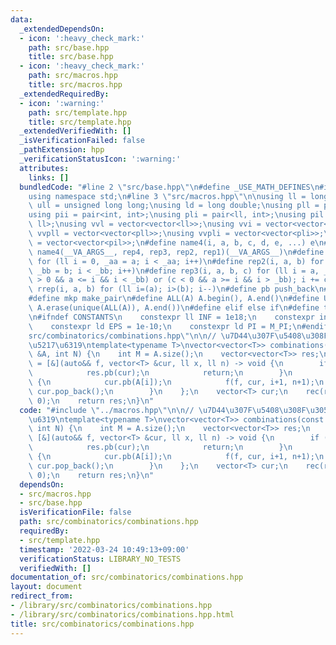 ```yaml
---
data:
  _extendedDependsOn:
  - icon: ':heavy_check_mark:'
    path: src/base.hpp
    title: src/base.hpp
  - icon: ':heavy_check_mark:'
    path: src/macros.hpp
    title: src/macros.hpp
  _extendedRequiredBy:
  - icon: ':warning:'
    path: src/template.hpp
    title: src/template.hpp
  _extendedVerifiedWith: []
  _isVerificationFailed: false
  _pathExtension: hpp
  _verificationStatusIcon: ':warning:'
  attributes:
    links: []
  bundledCode: "#line 2 \"src/base.hpp\"\n#define _USE_MATH_DEFINES\n#include <bits/stdc++.h>\n\
    using namespace std;\n#line 3 \"src/macros.hpp\"\n\nusing ll = long long;\nusing\
    \ ull = unsigned long long;\nusing ld = long double;\nusing pll = pair<ll, ll>;\n\
    using pii = pair<int, int>;\nusing pli = pair<ll, int>;\nusing pil = pair<int,\
    \ ll>;\nusing vvl = vector<vector<ll>>;\nusing vvi = vector<vector<int>>;\nusing\
    \ vvpll = vector<vector<pll>>;\nusing vvpli = vector<vector<pli>>;\nusing vvpil\
    \ = vector<vector<pil>>;\n#define name4(i, a, b, c, d, e, ...) e\n#define rep(...)\
    \ name4(__VA_ARGS__, rep4, rep3, rep2, rep1)(__VA_ARGS__)\n#define rep1(i, a)\
    \ for (ll i = 0, _aa = a; i < _aa; i++)\n#define rep2(i, a, b) for (ll i = a,\
    \ _bb = b; i < _bb; i++)\n#define rep3(i, a, b, c) for (ll i = a, _bb = b; (c\
    \ > 0 && a <= i && i < _bb) or (c < 0 && a >= i && i > _bb); i += c)\n#define\
    \ rrep(i, a, b) for (ll i=(a); i>(b); i--)\n#define pb push_back\n#define eb emplace_back\n\
    #define mkp make_pair\n#define ALL(A) A.begin(), A.end()\n#define UNIQUE(A) sort(ALL(A)),\
    \ A.erase(unique(ALL(A)), A.end())\n#define elif else if\n#define tostr to_string\n\
    \n#ifndef CONSTANTS\n    constexpr ll INF = 1e18;\n    constexpr int MOD = 1000000007;\n\
    \    constexpr ld EPS = 1e-10;\n    constexpr ld PI = M_PI;\n#endif\n#line 2 \"\
    src/combinatorics/combinations.hpp\"\n\n// \u7D44\u307F\u5408\u308F\u305B\u5168\
    \u5217\u6319\ntemplate<typename T>\nvector<vector<T>> combinations(const vector<T>\
    \ &A, int N) {\n    int M = A.size();\n    vector<vector<T>> res;\n    auto rec\
    \ = [&](auto&& f, vector<T> &cur, ll x, ll n) -> void {\n        if (n == N) {\n\
    \            res.pb(cur);\n            return;\n        }\n        rep(i, x, M)\
    \ {\n            cur.pb(A[i]);\n            f(f, cur, i+1, n+1);\n           \
    \ cur.pop_back();\n        }\n    };\n    vector<T> cur;\n    rec(rec, cur, 0,\
    \ 0);\n    return res;\n}\n"
  code: "#include \"../macros.hpp\"\n\n// \u7D44\u307F\u5408\u308F\u305B\u5168\u5217\
    \u6319\ntemplate<typename T>\nvector<vector<T>> combinations(const vector<T> &A,\
    \ int N) {\n    int M = A.size();\n    vector<vector<T>> res;\n    auto rec =\
    \ [&](auto&& f, vector<T> &cur, ll x, ll n) -> void {\n        if (n == N) {\n\
    \            res.pb(cur);\n            return;\n        }\n        rep(i, x, M)\
    \ {\n            cur.pb(A[i]);\n            f(f, cur, i+1, n+1);\n           \
    \ cur.pop_back();\n        }\n    };\n    vector<T> cur;\n    rec(rec, cur, 0,\
    \ 0);\n    return res;\n}\n"
  dependsOn:
  - src/macros.hpp
  - src/base.hpp
  isVerificationFile: false
  path: src/combinatorics/combinations.hpp
  requiredBy:
  - src/template.hpp
  timestamp: '2022-03-24 10:49:13+09:00'
  verificationStatus: LIBRARY_NO_TESTS
  verifiedWith: []
documentation_of: src/combinatorics/combinations.hpp
layout: document
redirect_from:
- /library/src/combinatorics/combinations.hpp
- /library/src/combinatorics/combinations.hpp.html
title: src/combinatorics/combinations.hpp
---
```

